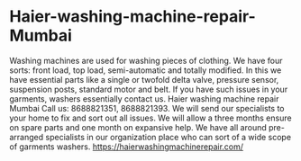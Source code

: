 # Haier-washing-machine-repair-Mumbai
 Washing machines are used for washing pieces of clothing. We have four sorts: front load, top load, semi-automatic and totally modified. In this we have essential parts like a single or twofold delta valve, pressure sensor, suspension posts, standard motor and belt. If you have such issues in your garments, washers essentially contact us. Haier washing machine repair Mumbai  Call us: 8688821351, 8688821393.   We will send our specialists to your home to fix and sort out all issues. We will allow a three months ensure on spare parts and one month on expansive help. We have all around pre-arranged specialists in our organization place who can sort of a wide scope of garments washers.  https://haierwashingmachinerepair.com/
